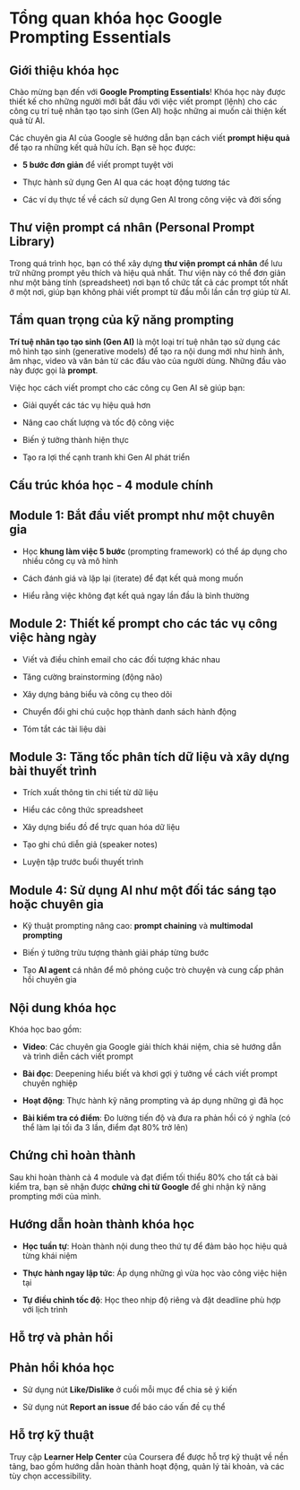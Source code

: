 # Tổng quan khóa học Google Prompting Essentials

## Giới thiệu khóa học

Chào mừng bạn đến với **Google Prompting Essentials**! Khóa học này được thiết kế cho những người mới bắt đầu với việc viết prompt (lệnh) cho các công cụ trí tuệ nhân tạo tạo sinh (Gen AI) hoặc những ai muốn cải thiện kết quả từ AI.

Các chuyên gia AI của Google sẽ hướng dẫn bạn cách viết **prompt hiệu quả** để tạo ra những kết quả hữu ích. Bạn sẽ học được:

- **5 bước đơn giản** để viết prompt tuyệt vời
    
- Thực hành sử dụng Gen AI qua các hoạt động tương tác
    
- Các ví dụ thực tế về cách sử dụng Gen AI trong công việc và đời sống
    

## Thư viện prompt cá nhân (Personal Prompt Library)

Trong quá trình học, bạn có thể xây dựng **thư viện prompt cá nhân** để lưu trữ những prompt yêu thích và hiệu quả nhất. Thư viện này có thể đơn giản như một bảng tính (spreadsheet) nơi bạn tổ chức tất cả các prompt tốt nhất ở một nơi, giúp bạn không phải viết prompt từ đầu mỗi lần cần trợ giúp từ AI.

## Tầm quan trọng của kỹ năng prompting

**Trí tuệ nhân tạo tạo sinh (Gen AI)** là một loại trí tuệ nhân tạo sử dụng các mô hình tạo sinh (generative models) để tạo ra nội dung mới như hình ảnh, âm nhạc, video và văn bản từ các đầu vào của người dùng. Những đầu vào này được gọi là **prompt**.

Việc học cách viết prompt cho các công cụ Gen AI sẽ giúp bạn:

- Giải quyết các tác vụ hiệu quả hơn
    
- Nâng cao chất lượng và tốc độ công việc
    
- Biến ý tưởng thành hiện thực
    
- Tạo ra lợi thế cạnh tranh khi Gen AI phát triển
    

## Cấu trúc khóa học - 4 module chính

## Module 1: Bắt đầu viết prompt như một chuyên gia

- Học **khung làm việc 5 bước** (prompting framework) có thể áp dụng cho nhiều công cụ và mô hình
    
- Cách đánh giá và lặp lại (iterate) để đạt kết quả mong muốn
    
- Hiểu rằng việc không đạt kết quả ngay lần đầu là bình thường
    

## Module 2: Thiết kế prompt cho các tác vụ công việc hàng ngày

- Viết và điều chỉnh email cho các đối tượng khác nhau
    
- Tăng cường brainstorming (động não)
    
- Xây dựng bảng biểu và công cụ theo dõi
    
- Chuyển đổi ghi chú cuộc họp thành danh sách hành động
    
- Tóm tắt các tài liệu dài
    

## Module 3: Tăng tốc phân tích dữ liệu và xây dựng bài thuyết trình

- Trích xuất thông tin chi tiết từ dữ liệu
    
- Hiểu các công thức spreadsheet
    
- Xây dựng biểu đồ để trực quan hóa dữ liệu
    
- Tạo ghi chú diễn giả (speaker notes)
    
- Luyện tập trước buổi thuyết trình
    

## Module 4: Sử dụng AI như một đối tác sáng tạo hoặc chuyên gia

- Kỹ thuật prompting nâng cao: **prompt chaining** và **multimodal prompting**
    
- Biến ý tưởng trừu tượng thành giải pháp từng bước
    
- Tạo **AI agent** cá nhân để mô phỏng cuộc trò chuyện và cung cấp phản hồi chuyên gia
    

## Nội dung khóa học

Khóa học bao gồm:

- **Video**: Các chuyên gia Google giải thích khái niệm, chia sẻ hướng dẫn và trình diễn cách viết prompt
    
- **Bài đọc**: Deepening hiểu biết và khơi gợi ý tưởng về cách viết prompt chuyên nghiệp
    
- **Hoạt động**: Thực hành kỹ năng prompting và áp dụng những gì đã học
    
- **Bài kiểm tra có điểm**: Đo lường tiến độ và đưa ra phản hồi có ý nghĩa (có thể làm lại tối đa 3 lần, điểm đạt 80% trở lên)
    

## Chứng chỉ hoàn thành

Sau khi hoàn thành cả 4 module và đạt điểm tối thiểu 80% cho tất cả bài kiểm tra, bạn sẽ nhận được **chứng chỉ từ Google** để ghi nhận kỹ năng prompting mới của mình.

## Hướng dẫn hoàn thành khóa học

- **Học tuần tự**: Hoàn thành nội dung theo thứ tự để đảm bảo học hiệu quả từng khái niệm
    
- **Thực hành ngay lập tức**: Áp dụng những gì vừa học vào công việc hiện tại
    
- **Tự điều chỉnh tốc độ**: Học theo nhịp độ riêng và đặt deadline phù hợp với lịch trình
    

## Hỗ trợ và phản hồi

## Phản hồi khóa học

- Sử dụng nút **Like/Dislike** ở cuối mỗi mục để chia sẻ ý kiến
    
- Sử dụng nút **Report an issue** để báo cáo vấn đề cụ thể
    

## Hỗ trợ kỹ thuật

Truy cập **Learner Help Center** của Coursera để được hỗ trợ kỹ thuật về nền tảng, bao gồm hướng dẫn hoàn thành hoạt động, quản lý tài khoản, và các tùy chọn accessibility.